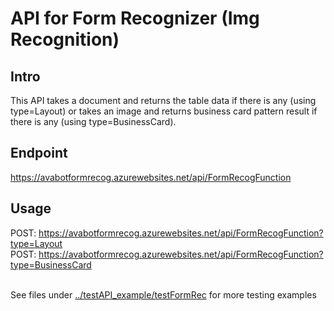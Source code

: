 # API for Form Recognizer (Img Recognition)
## Intro 
 This API takes a document and returns the table data if there is any (using type=Layout)
 or takes an image and returns business card pattern result if there is any (using type=BusinessCard).

## Endpoint
 https://avabotformrecog.azurewebsites.net/api/FormRecogFunction

## Usage
 POST: https://avabotformrecog.azurewebsites.net/api/FormRecogFunction?type=Layout
 <BR>POST: https://avabotformrecog.azurewebsites.net/api/FormRecogFunction?type=BusinessCard

<br>See files under [../testAPI_example/testFormRec](../testAPI_example/testFormRec) for more testing examples